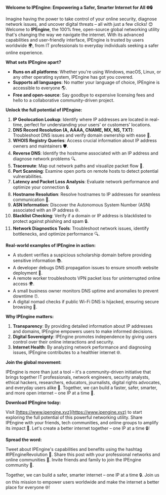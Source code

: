 **Welcome to IPEngine: Empowering a Safer, Smarter Internet for All 🌐🔒**

Imagine having the power to take control of your online security, diagnose network issues, and uncover digital threats – all with just a few clicks! 😊 Welcome to **IPEngine**, the 100% free, open-source global networking utility that's changing the way we navigate the internet. With its advanced capabilities and user-friendly interface, IPEngine is trusted by users worldwide 🌍, from IT professionals to everyday individuals seeking a safer online experience.

**What sets IPEngine apart?**

* **Runs on all platforms**: Whether you're using Windows, macOS, Linux, or any other operating system, IPEngine has got you covered.
* **Supports all languages**: No matter your language of choice, IPEngine is accessible to everyone 🌎.
* **Free and open-source**: Say goodbye to expensive licensing fees and hello to a collaborative community-driven project.

**Unlock the full potential of IPEngine:**

1.  **IP Geolocation Lookup**: Identify where IP addresses are located in real-time, perfect for understanding your users' or customers' locations.
2.  **DNS Record Resolution (A, AAAA, CNAME, MX, NS, TXT)**: Troubleshoot DNS issues and verify domain ownership with ease 📡.
3.  **WHOIS Registry Queries**: Access crucial information about IP address owners and maintainers 🛡️.
4.  **Reverse DNS**: Identify the hostname associated with an IP address and diagnose network problems 🔍.
5.  **Traceroute**: Map out network paths and visualize packet flow 🚀.
6.  **Port Scanning**: Examine open ports on remote hosts to detect potential vulnerabilities.
7.  **Latency and Packet Loss Analysis**: Evaluate network performance and optimize your connection 🔒.
8.  **Hostname Resolution**: Resolve hostnames to IP addresses for seamless communication 📡.
9.  **ASN Information**: Discover the Autonomous System Number (ASN) associated with an IP address 🌐.
10.  **Blacklist Checking**: Verify if a domain or IP address is blacklisted to protect against phishing and spam 🔒.
11.  **Network Diagnostics Tools**: Troubleshoot network issues, identify bottlenecks, and optimize performance 🔍.

**Real-world examples of IPEngine in action:**

*   A student verifies a suspicious scholarship domain before providing sensitive information 📚.
*   A developer debugs DNS propagation issues to ensure smooth website deployment 🚀.
*   A remote worker troubleshoots VPN packet loss for uninterrupted online access 🌍.
*   A small business owner monitors DNS uptime and anomalies to prevent downtime ⏰.
*   A digital nomad checks if public Wi-Fi DNS is hijacked, ensuring secure browsing 📡.

**Why IPEngine matters:**

1.  **Transparency**: By providing detailed information about IP addresses and domains, IPEngine empowers users to make informed decisions.
2.  **Digital Sovereignty**: IPEngine promotes independence by giving users control over their online interactions and security.
3.  **Internet Health**: By analyzing network performance and diagnosing issues, IPEngine contributes to a healthier internet 🌐.

**Join the global movement:**

IPEngine is more than just a tool – it's a community-driven initiative that brings together IT professionals, network engineers, security analysts, ethical hackers, researchers, educators, journalists, digital rights advocates, and everyday users alike 🔗. Together, we can build a faster, safer, smarter, and more open internet – one IP at a time 🌟.

**Download IPEngine today:**

Visit [https://www.ipengine.xyz](https://www.ipengine.xyz) to start exploring the full potential of this powerful networking utility. Share IPEngine with your friends, tech communities, and online groups to amplify its impact 📢. Let's create a better internet together – one IP at a time 🔒!

**Spread the word:**

Tweet about IPEngine's capabilities and benefits using the hashtag #IPEngineRevolution 📱.
Share this post with your professional networks and online communities 💼.
Invite friends and family to join the IPEngine community 🤝.

Together, we can build a safer, smarter internet – one IP at a time 🔒. Join us on this mission to empower users worldwide and make the internet a better place for everyone 🌐!